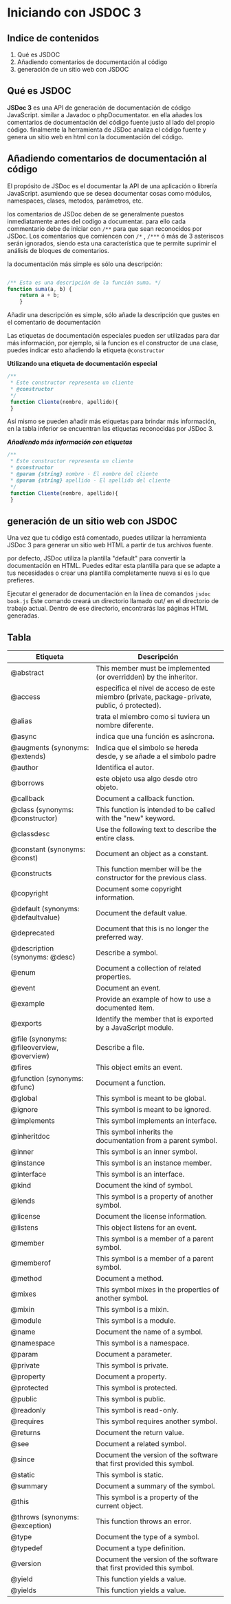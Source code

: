 # Iniciando con JSDOC 3

## Indice de contenidos

1. Qué es JSDOC
2. Añadiendo comentarios de documentación al código
3. generación de un sitio web con JSDOC

## Qué es JSDOC
**JSDoc 3** es una API de generación de documentación de código JavaScript. similar a Javadoc o phpDocumentator.
en ella añades los comentarios de documentación del código fuente justo al lado del propio código. finalmente
la herramienta de JSDoc analiza el código fuente y genera un sitio web en html con la documentación del código.

## Añadiendo comentarios de documentación al código
El propósito de JSDoc es el documentar la API de una aplicación o librería JavaScript. asumiendo que se desea
documentar cosas como módulos, namespaces, clases, metodos, parámetros, etc.

los comentarios de JSDoc deben de se generalmente puestos inmediatamente antes del codigo a documentar. para ello
cada commentario debe de iniciar con ``` /** ``` para que sean reconocidos por JSDoc. Los comentarios que comiencen con
``` /* ``` , ``` /*** ``` ó más de 3 asteriscos serán ignorados, siendo esta una característica que te permite suprimir el análisis de bloques de comentarios.

la documentación más simple es sólo una descripción: 

```javascript

/** Esta es una descripción de la función suma. */
function suma(a, b) {
    return a + b;
    }
```


Añadir una descripción es simple, sólo añade la descripción que gustes en el comentario de documentación

Las etiquetas de documentación especiales pueden ser utilizadas para dar más información, por ejemplo, si la funcion es el constructor de una clase, puedes indicar esto añadiendo la etiqueta ``` @constructor ```

**Utilizando una etiqueta de documentación especial**
```javascript	
/**
 * Este constructor representa un cliente
 * @constructor
 */
 function Cliente(nombre, apellido){
 }
```

Así mismo se pueden añadir más etiquetas para brindar más información, en la tabla inferior se encuentran las etiquetas reconocidas por JSDoc 3.


***Añadiendo más información con etiquetas***

```javascript
/**
 * Este constructor representa un cliente
 * @constructor
 * @param {string} nombre - El nombre del cliente
 * @param {string} apellido - El apellido del cliente
 */
 function Cliente(nombre, apellido){
 }
```

## generación de un sitio web con JSDOC


Una vez que tu código está comentado, puedes utilizar la herramienta JSDoc 3 para generar un sitio web HTML a partir de tus archivos fuente.

por defecto, JSDoc utiliza la plantilla "default" para convertir la documentación en HTML. Puedes editar esta plantilla para que se adapte a tus necesidades o crear una plantilla completamente nueva si es lo que prefieres.

Ejecutar el generador de documentación en la línea de comandos
``` jsdoc book.js ```
Este comando creará un directorio llamado out/ en el directorio de trabajo actual. Dentro de ese directorio, encontrarás las páginas HTML generadas.



## Tabla 

 <table>
    <thead>
        <tr>
            <th> Etiqueta </th>
            <th> Descripción </th>
        </tr>
    </thead>
    <tbody>
        <tr>
            <td> @abstract </td>
            <td> This member must be implemented (or overridden) by the inheritor. </td>
        </tr>
        <tr>
            <td> @access </td>
            <td> especifica el nivel de acceso de este miembro (private, package-private, public, ó protected). </td>
        </tr>
        <tr>
            <td> @alias </td>
            <td> trata el miembro como si tuviera un nombre diferente. </td>
        </tr>
        <tr>
            <td> @async </td>
            <td> indica que una función es asíncrona. </td>
        </tr>
        <tr>
            <td> @augments (synonyms: @extends) </td>
            <td> Indica que el simbolo se hereda desde, y se añade a el símbolo padre </td>
        </tr>
        <tr>
            <td> @author </td>
            <td> Identifica el autor. </td>
        </tr>
        <tr>
            <td> @borrows </td>
            <td> este objeto usa algo desde otro objeto. </td>
        </tr>
        <tr>
            <td> @callback </td>
            <td> Document a callback function. </td>
        </tr>
        <tr>
            <td> @class (synonyms: @constructor) </td>
            <td> This function is intended to be called with the "new" keyword. </td>
        </tr>
        <tr>
            <td> @classdesc </td>
            <td> Use the following text to describe the entire class. </td>
        </tr>
        <tr>
            <td> @constant (synonyms: @const) </td>
            <td> Document an object as a constant. </td>
        </tr>
        <tr>
            <td> @constructs </td>
            <td> This function member will be the constructor for the previous class. </td>
        </tr>
        <tr>
            <td> @copyright </td>
            <td> Document some copyright information. </td>
        </tr>
        <tr>
            <td> @default (synonyms: @defaultvalue) </td>
            <td> Document the default value. </td>
        </tr>
        <tr>
            <td> @deprecated </td>
            <td> Document that this is no longer the preferred way. </td>
        </tr>
        <tr>
            <td> @description (synonyms: @desc) </td>
            <td> Describe a symbol. </td>
        </tr>
        <tr>
            <td> @enum </td>
            <td> Document a collection of related properties. </td>
        </tr>
        <tr>
            <td> @event </td>
            <td> Document an event. </td>
        </tr>
        <tr>
            <td> @example </td>
            <td> Provide an example of how to use a documented item. </td>
        </tr>
        <tr>
            <td> @exports </td>
            <td> Identify the member that is exported by a JavaScript module. </td>
        </tr>
        <tr>
            <td> @file (synonyms: @fileoverview, @overview) </td>
            <td> Describe a file. </td>
        </tr>
        <tr>
            <td> @fires </td>
            <td> This object emits an event. </td>
        </tr>
        <tr>
            <td> @function (synonyms: @func) </td>
            <td> Document a function. </td>
        </tr>
        <tr>
            <td> @global </td>
            <td> This symbol is meant to be global. </td>
        </tr>
        <tr>
            <td> @ignore </td>
            <td> This symbol is meant to be ignored. </td>
        </tr>
        <tr>
            <td> @implements </td>
            <td> This symbol implements an interface. </td>
        </tr>
        <tr>
            <td> @inheritdoc </td>
            <td> This symbol inherits the documentation from a parent symbol. </td>
        </tr>
        <tr>
            <td> @inner </td>
            <td> This symbol is an inner symbol. </td>
        </tr>
        <tr>
            <td> @instance </td>
            <td> This symbol is an instance member. </td>
        </tr>
        <tr>
            <td> @interface </td>
            <td> This symbol is an interface. </td>
        </tr>
        <tr>
            <td> @kind </td>
            <td> Document the kind of symbol. </td>
        </tr>
        <tr>
            <td> @lends </td>
            <td> This symbol is a property of another symbol. </td>
        </tr>
        <tr>
            <td> @license </td>
            <td> Document the license information. </td>
        </tr>
        <tr>
            <td> @listens </td>
            <td> This object listens for an event. </td>
        </tr>
        <tr>
            <td> @member </td>
            <td> This symbol is a member of a parent symbol. </td>
        </tr>
        <tr>
            <td> @memberof </td>
            <td> This symbol is a member of a parent symbol. </td>
        </tr>
        <tr>
            <td> @method </td>
            <td> Document a method. </td>
        </tr>
        <tr>
            <td> @mixes </td>
            <td> This symbol mixes in the properties of another symbol. </td>
        </tr>
        <tr>
            <td> @mixin </td>
            <td> This symbol is a mixin. </td>
        </tr>
        <tr>
            <td> @module </td>
            <td> This symbol is a module. </td>
        </tr>
        <tr>
            <td> @name </td>
            <td> Document the name of a symbol. </td>
        </tr>
        <tr>
            <td> @namespace </td>
            <td> This symbol is a namespace. </td>
        </tr>
        <tr>
            <td> @param </td>
            <td> Document a parameter. </td>
        </tr>
        <tr>
            <td> @private </td>
            <td> This symbol is private. </td>
        </tr>
        <tr>
            <td> @property </td>
            <td> Document a property. </td>
        </tr>
        <tr>
            <td> @protected </td>
            <td> This symbol is protected. </td>
        </tr>
        <tr>
            <td> @public </td>
            <td> This symbol is public. </td>
        </tr>
        <tr>
            <td> @readonly </td>
            <td> This symbol is read-only. </td>
        </tr>
        <tr>
            <td> @requires </td>
            <td> This symbol requires another symbol. </td>
        </tr>
        <tr>
            <td> @returns </td>
            <td> Document the return value. </td>
        </tr>
        <tr>
            <td> @see </td>
            <td> Document a related symbol. </td>
        </tr>
        <tr>
            <td> @since </td>
            <td> Document the version of the software that first provided this symbol. </td>
        </tr>
        <tr>
            <td> @static </td>
            <td> This symbol is static. </td>
        </tr>
        <tr>
            <td> @summary </td>
            <td> Document a summary of the symbol. </td>
        </tr>
        <tr>
            <td> @this </td>
            <td> This symbol is a property of the current object. </td>
        </tr>
        <tr>
            <td> @throws (synonyms: @exception)</td>
            <td> This function throws an error. </td>
        </tr>
        <tr>
            <td> @type </td>
            <td> Document the type of a symbol. </td>
        </tr>
        <tr>
            <td> @typedef </td>
            <td> Document a type definition. </td>
        </tr>
        <tr>
            <td> @version </td>
            <td> Document the version of the software that first provided this symbol. </td>
        </tr>
        <tr>
            <td> @yield </td>
            <td> This function yields a value. </td>
        </tr>
        <tr>
            <td> @yields </td>
            <td> This function yields a value. </td>
        </tr>  
    </tbody>
 </table>


